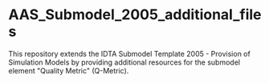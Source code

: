 # AAS_Submodel_2005_additional_files
This repository extends the IDTA Submodel Template 2005 - Provision of Simulation Models by providing additional resources for the submodel element "Quality Metric" (Q-Metric).
